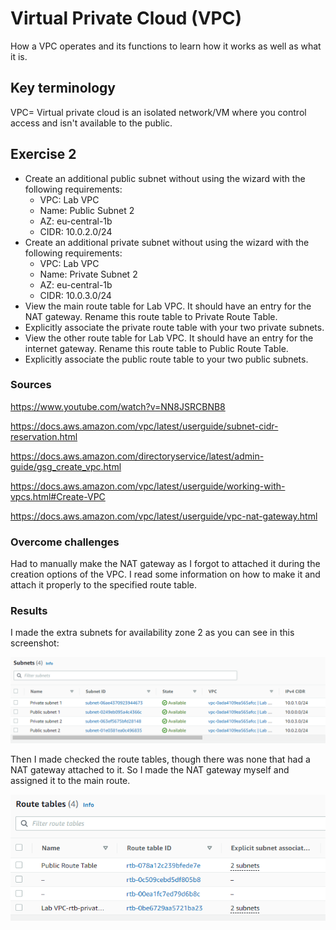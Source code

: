 # Virtual Private Cloud (VPC)
How a VPC operates and its functions to learn how it works as well as what it is.

## Key terminology
VPC= Virtual private cloud is an isolated network/VM where you control access and isn't available to the public.

## Exercise 2
- Create an additional public subnet without using the wizard with the following requirements:
    - VPC: Lab VPC
    - Name: Public Subnet 2
    - AZ: eu-central-1b
    - CIDR: 10.0.2.0/24
- Create an additional private subnet without using the wizard with the following requirements:
    - VPC: Lab VPC
    - Name: Private Subnet 2
    - AZ: eu-central-1b
    - CIDR: 10.0.3.0/24
- View the main route table for Lab VPC. It should have an entry for the NAT gateway. Rename this route table to Private Route Table.
- Explicitly associate the private route table with your two private subnets.
- View the other route table for Lab VPC. It should have an entry for the internet gateway. Rename this route table to Public Route Table.
- Explicitly associate the public route table to your two public subnets.

### Sources
https://www.youtube.com/watch?v=NN8JSRCBNB8

https://docs.aws.amazon.com/vpc/latest/userguide/subnet-cidr-reservation.html

https://docs.aws.amazon.com/directoryservice/latest/admin-guide/gsg_create_vpc.html

https://docs.aws.amazon.com/vpc/latest/userguide/working-with-vpcs.html#Create-VPC

https://docs.aws.amazon.com/vpc/latest/userguide/vpc-nat-gateway.html

### Overcome challenges
Had to manually make the NAT gateway as I forgot to attached it during the creation options of the VPC. I read some information on how to make it and attach it properly to the specified route table.

### Results
I made the extra subnets for availability zone 2 as you can see in this screenshot:

![alt text](https://github.com/Techgrounds-Cloud-9/cloud-9-Ephraim52/blob/421eedc22421b151bc28bf26e8cb28360445d96e/00_includes/week%206/AWS%2010/AWS10_ex2_new_subnets_az2.png)

Then I made checked the route tables, though there was none that had a NAT gateway attached to it. So I made the NAT gateway myself and assigned it to the main route.

![alt text](https://github.com/Techgrounds-Cloud-9/cloud-9-Ephraim52/blob/421eedc22421b151bc28bf26e8cb28360445d96e/00_includes/week%206/AWS%2010/AWS10_ex2_route_tables.png)
